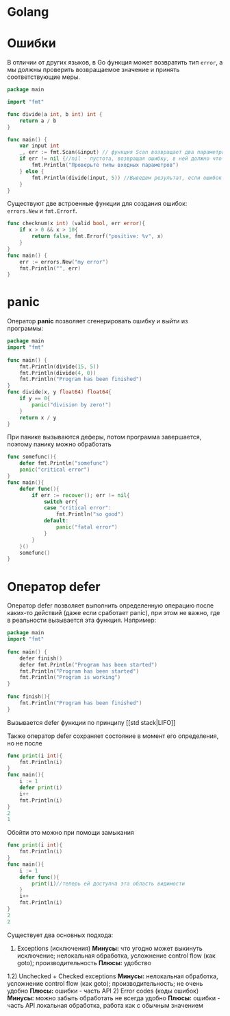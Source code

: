 # Golang
# Ошибки
В отличии от других языков, в Go функция может возвратить тип `error`, а мы должны проверить возвращаемое значение и принять соответствующие меры.

```go
package main

import "fmt"

func divide(a int, b int) int {
	return a / b
}

func main() {
	var input int
	_, err := fmt.Scan(&input) // функция Scan возвращает два параметра, но нам сейчас важно проверить только ошибку
	if err != nil {//nil - пустота, возвращая ошибку, в ней должно что-то содержаться
		fmt.Println("Проверьте типы входных параметров")
	} else {
		fmt.Println(divide(input, 5)) //Выведем результат, если ошибок нет
	}
}
```

Существуют две встроенные функции для создания ошибок: `errors.New` и `fmt.Errorf`.
```go
func checknum(x int) (valid bool, err error){
	if x > 0 && x > 10{
		return false, fmt.Errorf("positive: %v", x)
	}
}
func main() {
    err := errors.New("my error")
    fmt.Println("", err)
}
```


# panic
Оператор **panic** позволяет сгенерировать ошибку и выйти из программы:

```go
package main
import "fmt"
 
func main() {
    fmt.Println(divide(15, 5))
    fmt.Println(divide(4, 0))
    fmt.Println("Program has been finished")
}
func divide(x, y float64) float64{
    if y == 0{ 
        panic("division by zero!")
    }
    return x / y
}
```
 При панике вызываются деферы, потом программа завершается, поэтому панику можно обработать

```go
func somefunc(){
	defer fmt.Println("somefunc")
	panic("critical error")
}
func main(){
	defer func(){
		if err := recover(); err != nil{
			switch err{
			case "critical error":
				fmt.Println("so good")
			default:
				panic("fatal error")
			}
		}
	}()
	somefunc()
}
```


# Оператор defer
Оператор defer позволяет выполнить определенную операцию после каких-то действий (даже если сработает panic), при этом не важно, где в реальности вызывается эта функция. Например:
```go
package main
import "fmt"
 
func main() {
    defer finish()
    defer fmt.Println("Program has been started")
    fmt.Println("Program has been started")
    fmt.Println("Program is working")
}
 
func finish(){
    fmt.Println("Program has been finished")
}
```

Вызывается defer функции по принципу [[std stack|LIFO]]

Также оператор defer сохраняет состояние в момент его определения, но не после

```go
func print(i int){
	fmt.Println(i)
}
func main(){
	i := 1
	defer print(i)
	i++
	fmt.Println(i)
}
2
1
```

Обойти это можно при помощи замыкания

```go
func print(i int){
	fmt.Println(i)
}
func main(){
	i := 1
	defer func(){
		print(i)//теперь ей доступна эта область видимости
	}
	i++
	fmt.Println(i)
}
2
2
```

Существует два основных подхода: 
1) Exceptions (исключения) 
**Минусы:** что угодно может выкинуть исключение; нелокальная обработка, усложнение control flow (как goto); производительность 
**Плюсы:** удобство 

1.2) Unchecked + Checked exceptions 
**Минусы:** нелокальная обработка, усложнение control flow (как goto); производительность; не очень удобно 
**Плюсы:** ошибки - часть API 
2) Error codes (коды ошибок) 
**Минусы:** можно забыть обработать не всегда удобно 
**Плюсы:** ошибки - часть API локальная обработка, работа как с обычным значением
